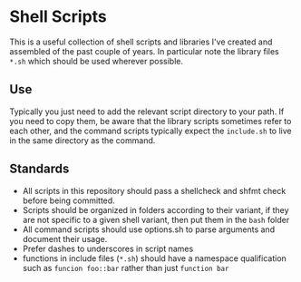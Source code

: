 # Shell Scripts

This is a useful collection of shell scripts and libraries I've created
and assembled of the past couple of years.  In particular note the
library files `*.sh` which should be used wherever possible.

## Use

Typically you just need to add the relevant script directory to your
path.  If you need to copy them, be aware that the library scripts
sometimes refer to each other, and the command scripts typically
expect the `include.sh` to live in the same directory as the command.

## Standards

* All scripts in this repository should pass a shellcheck and shfmt check
  before being committed.
* Scripts should be organized in folders according to their variant, if
  they are not specific to a given shell variant, then put them in the
  `bash` folder
* All command scripts should use options.sh to parse arguments and document
  their usage.
* Prefer dashes to underscores in script names
* functions in include files (`*.sh`) should have a namespace qualification
  such as `funcion foo::bar`  rather than just `function bar`
